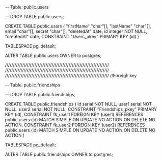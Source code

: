 
-- Table: public.users

-- DROP TABLE public.users;

CREATE TABLE public.users
(
    "firstName" "char"[],
    "lastName" "char"[],
    email "char"[],
    secret "char"[],
    "deletedAt" date,
    id integer NOT NULL,
    "createdAt" date,
    CONSTRAINT "Users_pkey" PRIMARY KEY (id)
)

TABLESPACE pg_default;

ALTER TABLE public.users
    OWNER to postgres;



///////////////////////////////////////////////////////////////////
///////////////////////////////////////////////////////////////////
///////////////////////////////////////////////////////////////////
//Foreigh key



-- Table: public.friendships

-- DROP TABLE public.friendships;

CREATE TABLE public.friendships
(
    id serial NOT NULL,
    user1 serial NOT NULL,
    user2 serial NOT NULL,
    CONSTRAINT "Friendships_pkey" PRIMARY KEY (id),
    CONSTRAINT fk_user1 FOREIGN KEY (user1)
        REFERENCES public.users (id) MATCH SIMPLE
        ON UPDATE NO ACTION
        ON DELETE NO ACTION,
    CONSTRAINT fk_user2 FOREIGN KEY (user2)
        REFERENCES public.users (id) MATCH SIMPLE
        ON UPDATE NO ACTION
        ON DELETE NO ACTION
)

TABLESPACE pg_default;

ALTER TABLE public.friendships
    OWNER to postgres;


